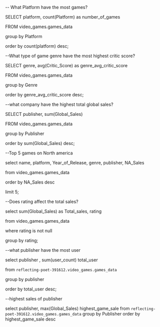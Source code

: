 -- What Platform have the most games?

SELECT platform, count(Platform) as number_of_games

FROM video_games.games_data

group by Platform

order by count(platform) desc;
 
--What type of game genre have the most highest critic score?

SELECT genre, avg(Critic_Score) as genre_avg_critic_score

FROM video_games.games_data

group by Genre

order by genre_avg_critic_score desc;

--what company have the highest total global sales?

SELECT publisher, sum(Global_Sales)

FROM video_games.games_data

group by Publisher

order by sum(Global_Sales) desc;

--Top 5 games on North america

select name, platform, Year_of_Release, genre, publisher, NA_Sales

from video_games.games_data

order by NA_Sales desc

limit 5;

--Does rating affect the total sales?

select sum(Global_Sales) as Total_sales, rating

from video_games.games_data

where rating is not null

group by rating;

--what publisher have the most user

select publisher , sum(user_count) total_user

from `reflecting-poet-391612.video_games.games_data`

group by publisher 

order by total_user desc;


--highest sales of publisher

select publisher, max(Global_Sales) highest_game_sale
from `reflecting-poet-391612.video_games.games_data`
group by Publisher
order by highest_game_sale desc
